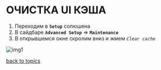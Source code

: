 # ОЧИСТКА UI КЭША

1. Переходим в **`Setup`** солюшена
2. В сайдбаре **`Advanced Setup`** => **`Maintenance`**
3. В открывшемся окне скролим вниз и жмем _`Clear cache`_

![img1](https://github.com/CrappyCodeMaker/ECCENTEX-KNOWLEGE/blob/main/Content/11%20Clear%20cache/IMG/1.png?raw=true)


[back to topics](https://github.com/CrappyCodeMaker/ECCENTEX-KNOWLEGE/blob/main/Content/0%20Topics/README.md)